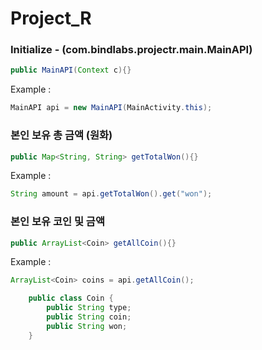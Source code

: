 # Project_R

### Initialize - (com.bindlabs.projectr.main.MainAPI)
```java
public MainAPI(Context c){}
```
Example : 
```java
MainAPI api = new MainAPI(MainActivity.this);
```


### 본인 보유 총 금액 (원화)
```java
public Map<String, String> getTotalWon(){}
```
Example : 
```java
String amount = api.getTotalWon().get("won");
```


### 본인 보유 코인 및 금액
```java
public ArrayList<Coin> getAllCoin(){}
```
Example : 
```java
ArrayList<Coin> coins = api.getAllCoin();

    public class Coin {
        public String type;
        public String coin;
        public String won;
    }
```
